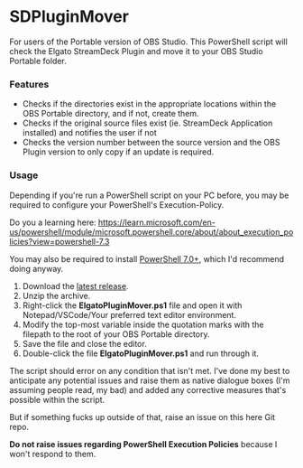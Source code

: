 # SDPluginMover
For users of the Portable version of OBS Studio. This PowerShell script will check the Elgato StreamDeck Plugin and move it to your OBS Studio Portable folder.

### Features
* Checks if the directories exist in the appropriate locations within the OBS Portable directory, and if not, create them.
* Checks if the original source files exist (ie. StreamDeck Application installed) and notifies the user if not
* Checks the version number between the source version and the OBS Plugin version to only copy if an update is required.

### Usage
Depending if you're run a PowerShell script on your PC before, you may be required to configure your PowerShell's Execution-Policy.

Do you a learning here:
https://learn.microsoft.com/en-us/powershell/module/microsoft.powershell.core/about/about_execution_policies?view=powershell-7.3

You may also be required to install [PowerShell 7.0+](https://github.com/PowerShell/PowerShell/), which I'd recommend doing anyway.

1. Download the [latest release](https://github.com/hyp3rstrike/SDPluginMover/releases).
2. Unzip the archive.
3. Right-click the **ElgatoPluginMover.ps1** file and open it with Notepad/VSCode/Your preferred text editor environment.
4. Modify the top-most variable inside the  quotation marks with the filepath to the root of your OBS Portable directory.
5. Save the file and close the editor.
6. Double-click the file **ElgatoPluginMover.ps1** and run through it. 

The script should error on any condition that isn't met. I've done my best to anticipate any potential issues and raise them as native dialogue boxes (I'm assuming people read, my bad) and added any corrective measures that's possible within the script.

But if something fucks up outside of that, raise an issue on this here Git repo.

**Do not raise issues regarding PowerShell Execution Policies** because I won't respond to them.